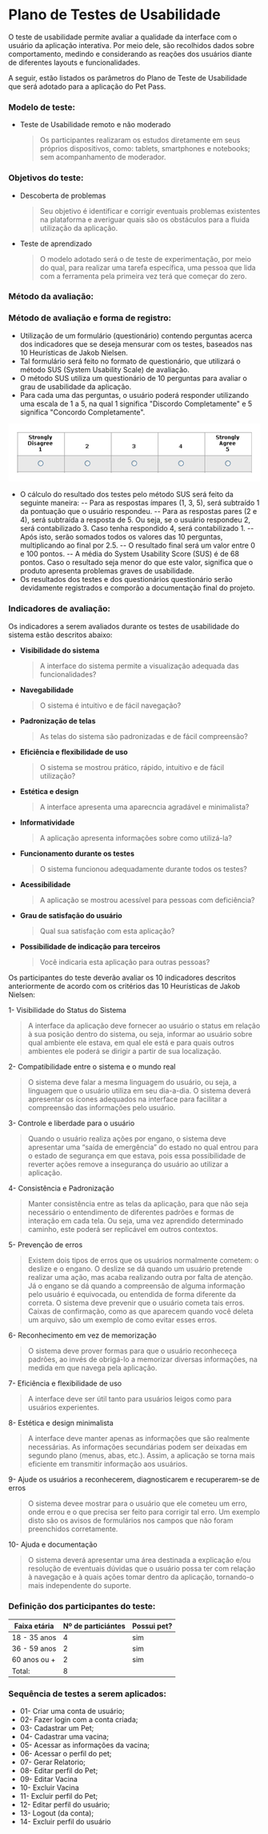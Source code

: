 # Plano de Testes de Usabilidade

O teste de usabilidade permite avaliar a qualidade da interface com o usuário da aplicação interativa. Por meio dele, são recolhidos dados sobre comportamento, medindo e considerando as reações dos usuários diante de diferentes layouts e funcionalidades.

A seguir, estão listados os parâmetros do Plano de Teste de Usabilidade que será adotado para a aplicação do Pet Pass.

### Modelo de teste:

- Teste de Usabilidade remoto e não moderado
  > Os participantes realizaram os estudos diretamente em seus próprios dispositivos, como: tablets, smartphones e notebooks; sem acompanhamento de moderador.

### Objetivos do teste:

- Descoberta de problemas
  > Seu objetivo é identificar e corrigir eventuais problemas existentes na plataforma e averiguar quais são os obstáculos para a fluida utilização da aplicação.
- Teste de aprendizado
  > O modelo adotado será o de teste de experimentação, por meio do qual, para realizar uma tarefa específica, uma pessoa que lida com a ferramenta pela primeira vez terá que começar do zero.

### Método da avaliação:

### Método de avaliação e forma de registro:

- Utilização de um formulário (questionário) contendo perguntas acerca dos indicadores que se deseja mensurar com os testes, baseados nas 10 Heurísticas de Jakob Nielsen. 
- Tal formulário será feito no formato de questionário, que utilizará o método SUS (System Usability Scale) de avaliação. 
- O método SUS utiliza um questionário de 10 perguntas para avaliar o grau de usabilidade da aplicação. 
- Para cada uma das perguntas, o usuário poderá responder utilizando uma escala de 1 a 5, na qual 1 significa "Discordo Completamente" e 5 significa "Concordo Completamente".

![Score Método SUS](https://github.com/ICEI-PUC-Minas-PMV-ADS/pmv-ads-2021-2-e2-proj-int-t3-petpass/blob/main/docs/img/Score_metodo_SUS.PNG?raw=true)

- O cálculo do resultado dos testes pelo método SUS será feito da seguinte maneira: 
-- Para as respostas ímpares (1, 3, 5), será subtraído 1 da pontuação que o usuário respondeu.
-- Para as respostas pares (2 e 4), será subtraída a resposta de 5. Ou seja, se o usuário respondeu 2, será contabilizado 3. Caso tenha respondido 4, será contabilizado 1.
-- Após isto, serão somados todos os valores das 10 perguntas, multiplicando ao final por 2.5.
-- O resultado final será um valor entre 0 e 100 pontos.
-- A média do System Usability Score (SUS) é de 68 pontos. Caso o resultado seja menor do que este valor, significa que o produto apresenta problemas graves de usabilidade.
- Os resultados dos testes e dos questionários questionário serão devidamente registrados e comporão a documentação final do projeto.

### Indicadores de avaliação:

Os indicadores a serem avaliados durante os testes de usabilidade do sistema estão descritos abaixo:

- **Visibilidade do sistema**
  > A interface do sistema permite a visualização adequada das funcionalidades?
- **Navegabilidade**
  > O sistema é intuitivo e de fácil navegação?
- **Padronização de telas**
  > As telas do sistema são padronizadas e de fácil compreensão?
- **Eficiência e flexibilidade de uso**
  > O sistema se mostrou prático, rápido, intuitivo e de fácil utilização?
- **Estética e design**
  > A interface apresenta uma aparecncia agradável e minimalista?
- **Informatividade**
  > A aplicação apresenta informações sobre como utilizá-la?
- **Funcionamento durante os testes**
  > O sistema funcionou adequadamente durante todos os testes?
- **Acessibilidade**
  > A aplicação se mostrou acessível para pessoas com deficiência?
- **Grau de satisfação do usuário**
  > Qual sua satisfação com esta aplicação?
- **Possibilidade de indicação para terceiros**
  > Você indicaria esta aplicação para outras pessoas?

Os participantes do teste deverão avaliar os 10 indicadores descritos anteriormente de acordo com os critérios das 10 Heurísticas de Jakob Nielsen:

1- Visibilidade do Status do Sistema

> A interface da aplicação deve fornecer ao usuário o status em relação à sua posição dentro do sistema, ou seja, informar ao usuário sobre qual ambiente ele estava, em qual ele está e para quais outros ambientes ele poderá se dirigir a partir de sua localização.

2- Compatibilidade entre o sistema e o mundo real

> O sistema deve falar a mesma linguagem do usuário, ou seja, a linguagem que o usuário utiliza em seu dia-a-dia.
> O sistema deverá apresentar os ícones adequados na interface para facilitar a compreensão das informações pelo usuário.

3- Controle e liberdade para o usuário

> Quando o usuário realiza ações por engano, o sistema deve apresentar uma “saída de emergência” do estado no qual entrou para o estado de segurança em que estava, pois essa possibilidade de reverter ações remove a insegurança do usuário ao utilizar a aplicação.

4- Consistência e Padronização

> Manter consistência entre as telas da aplicação, para que não seja necessário o entendimento de diferentes padrões e formas de interação em cada tela. Ou seja, uma vez aprendido determinado caminho, este poderá ser replicável em outros contextos.

5- Prevenção de erros

> Existem dois tipos de erros que os usuários normalmente cometem: o deslize e o engano. O deslize se dá quando um usuário pretende realizar uma ação, mas acaba realizando outra por falta de atenção. Já o engano se dá quando a compreensão de alguma informação pelo usuário é equivocada, ou entendida de forma diferente da correta.
> O sistema deve prevenir que o usuário cometa tais erros. Caixas de confirmação, como as que aparecem quando você deleta um arquivo, são um exemplo de como evitar esses erros.

6- Reconhecimento em vez de memorização

> O sistema deve prover formas para que o usuário reconheceça padrões, ao invés de obrigá-lo a memorizar diversas informações, na medida em que navega pela aplicação.

7- Eficiência e flexibilidade de uso

> A interface deve ser útil tanto para usuários leigos como para usuários experientes.

8- Estética e design minimalista

> A interface deve manter apenas as informações que são realmente necessárias. As informações secundárias podem ser deixadas em segundo plano (menus, abas, etc.). Assim, a aplicação se torna mais eficiente em transmitir informação aos usuários.

9- Ajude os usuários a reconhecerem, diagnosticarem e recuperarem-se de erros

> O sistema devee mostrar para o usuário que ele cometeu um erro, onde errou e o que precisa ser feito para corrigir tal erro.
> Um exemplo disto são os avisos de formulários nos campos que não foram preenchidos corretamente.

10- Ajuda e documentação

> O sistema deverá apresentar uma área destinada a explicação e/ou resolução de eventuais dúvidas que o usuário possa ter com relação à navegação e à quais ações tomar dentro da aplicação, tornando-o mais independente do suporte.

### Definição dos participantes do teste:

| Faixa etária | Nº de particiántes | Possui pet? |
| ------------ | ------------------ | ----------- |
| 18 - 35 anos | 4                  | sim         |
| 36 - 59 anos | 2                  | sim         |
| 60 anos ou + | 2                  | sim         |
| Total:       | 8                  |             |

### Sequência de testes a serem aplicados:

- 01- Criar uma conta de usuário;
- 02- Fazer login com a conta criada;
- 03- Cadastrar um Pet;
- 04- Cadastrar uma vacina;
- 05- Acessar as informações da vacina;
- 06- Acessar o perfil do pet;
- 07- Gerar Relatorio;
- 08- Editar perfil do Pet;
- 09- Editar Vacina
- 10- Excluir Vacina
- 11- Excluir perfil do Pet;
- 12- Editar perfil do usuário;
- 13- Logout (da conta);
- 14- Excluir perfil do usuário

